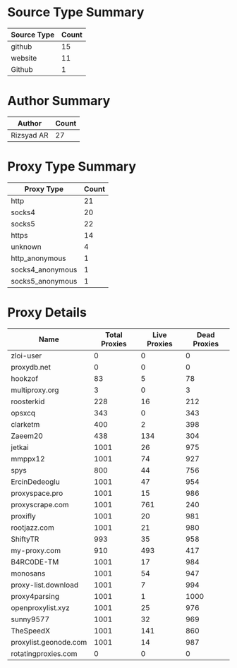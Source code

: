 # Source Type Summary

| Source Type | Count |
|-------------|-------|
| github | 15 |
| website | 11 |
| Github | 1 |


# Author Summary

| Author | Count |
|--------|-------|
| Rizsyad AR | 27 |


# Proxy Type Summary

| Proxy Type | Count |
|------------|-------|
| http | 21 |
| socks4 | 20 |
| socks5 | 22 |
| https | 14 |
| unknown | 4 |
| http_anonymous | 1 |
| socks4_anonymous | 1 |
| socks5_anonymous | 1 |


# Proxy Details

| Name | Total Proxies | Live Proxies | Dead Proxies |
|------|---------------|--------------|---------------|
| zloi-user | 0 | 0 | 0 |
| proxydb.net | 0 | 0 | 0 |
| hookzof | 83 | 5 | 78 |
| multiproxy.org | 3 | 0 | 3 |
| roosterkid | 228 | 16 | 212 |
| opsxcq | 343 | 0 | 343 |
| clarketm | 400 | 2 | 398 |
| Zaeem20 | 438 | 134 | 304 |
| jetkai | 1001 | 26 | 975 |
| mmppx12 | 1001 | 74 | 927 |
| spys | 800 | 44 | 756 |
| ErcinDedeoglu | 1001 | 47 | 954 |
| proxyspace.pro | 1001 | 15 | 986 |
| proxyscrape.com | 1001 | 761 | 240 |
| proxifly | 1001 | 20 | 981 |
| rootjazz.com | 1001 | 21 | 980 |
| ShiftyTR | 993 | 35 | 958 |
| my-proxy.com | 910 | 493 | 417 |
| B4RC0DE-TM | 1001 | 17 | 984 |
| monosans | 1001 | 54 | 947 |
| proxy-list.download | 1001 | 7 | 994 |
| proxy4parsing | 1001 | 1 | 1000 |
| openproxylist.xyz | 1001 | 25 | 976 |
| sunny9577 | 1001 | 32 | 969 |
| TheSpeedX | 1001 | 141 | 860 |
| proxylist.geonode.com | 1001 | 14 | 987 |
| rotatingproxies.com | 0 | 0 | 0 |
